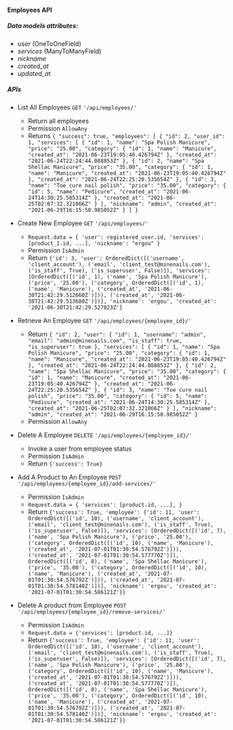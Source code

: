 #### Employees API

##### Data models attributes:
- _user_ (OneToOneField)
- _services_ (ManyToManyField)
- _nickname_
- _created_at_
- _updated_at_

##### APIs
- List All Employees `GET` `'/api/employees/'`
    - Return all employees
    - Permission `AllowAny`
    - Returns ``
    {
    "success": true,
    "employees": [
        {
            "id": 2,
            "user_id": 1,
            "services": [
                {
                    "id": 1,
                    "name": "Spa Polish Manicure",
                    "price": "25.00",
                    "category": {
                        "id": 1,
                        "name": "Manicure",
                        "created_at": "2021-06-23T19:05:40.426794Z"
                    },
                    "created_at": "2021-06-24T22:24:44.088853Z"
                },
                {
                    "id": 2,
                    "name": "Spa Shellac Manicure",
                    "price": "35.00",
                    "category": {
                        "id": 1,
                        "name": "Manicure",
                        "created_at": "2021-06-23T19:05:40.426794Z"
                    },
                    "created_at": "2021-06-24T22:25:20.535654Z"
                },
                {
                    "id": 3,
                    "name": "Toe cure nail polish",
                    "price": "35.00",
                    "category": {
                        "id": 5,
                        "name": "Pedicure",
                        "created_at": "2021-06-24T14:30:25.585314Z"
                    },
                    "created_at": "2021-06-25T02:07:32.321066Z"
                }
            ],
            "nickname": "admin",
            "created_at": "2021-06-29T16:15:50.985052Z"
        }
    ]
}
``
    
    
- Create New Employee `GET` `'/api/employees/'`
    - `Request.data = {
            'user': registered_user.id,
            'services': [product_1.id, ...],
            'nickname': "ergou"
        }`
    - Permission `IsAdmin`
    - Return ``{'id': 3, 'user': OrderedDict([('username', 'client_account'), ('email', 'client_test@minenails.com'), ('is_staff', True), ('is_superuser', False)]), 'services': [OrderedDict([('id', 1), ('name', 'Spa Polish Manicure'), ('price', '25.00'), ('category', OrderedDict([('id', 1), ('name', 'Manicure'), ('created_at', '2021-06-30T21:42:29.512660Z')])), ('created_at', '2021-06-30T21:42:29.513680Z')])], 'nickname': 'ergou', 'created_at': '2021-06-30T21:42:29.527023Z'}
``

- Retrieve An Employee `GET` `'/api/employees/{employee_id}/'`
    - Return ``{
    "id": 2,
    "user": {
        "id": 1,
        "username": "admin",
        "email": "admin@minenails.com",
        "is_staff": true,
        "is_superuser": true
    },
    "services": [
        {
            "id": 1,
            "name": "Spa Polish Manicure",
            "price": "25.00",
            "category": {
                "id": 1,
                "name": "Manicure",
                "created_at": "2021-06-23T19:05:40.426794Z"
            },
            "created_at": "2021-06-24T22:24:44.088853Z"
        },
        {
            "id": 2,
            "name": "Spa Shellac Manicure",
            "price": "35.00",
            "category": {
                "id": 1,
                "name": "Manicure",
                "created_at": "2021-06-23T19:05:40.426794Z"
            },
            "created_at": "2021-06-24T22:25:20.535654Z"
        },
        {
            "id": 3,
            "name": "Toe cure nail polish",
            "price": "35.00",
            "category": {
                "id": 5,
                "name": "Pedicure",
                "created_at": "2021-06-24T14:30:25.585314Z"
            },
            "created_at": "2021-06-25T02:07:32.321066Z"
        }
    ],
    "nickname": "admin",
    "created_at": "2021-06-29T16:15:50.985052Z"
}``
    - Permission `AllowAny`


- Delete A Employee `DELETE` `'/api/employees/{employee_id}/'`
    - Invoke a user from employee status
    - Permission `IsAdmin`
    - Return ``{'success': True}``
    
    
- Add A Product to An Employee `POST` `'/api/employees/{employee_id}/add-services/'`
    - Permission `IsAdmin`
    - `Request.data = {
            'services': [product.id, ...],
        }`
    - Return ``{'success': True, 'employee': {'id': 11, 'user': OrderedDict([('id', 10), ('username', 'client_account'), ('email', 'client_test@minenails.com'), ('is_staff', True), ('is_superuser', False)]), 'services': [OrderedDict([('id', 7), ('name', 'Spa Polish Manicure'), ('price', '25.00'), ('category', OrderedDict([('id', 10), ('name', 'Manicure'), ('created_at', '2021-07-01T01:30:54.576792Z')])), ('created_at', '2021-07-01T01:30:54.577770Z')]), OrderedDict([('id', 8), ('name', 'Spa Shellac Manicure'), ('price', '35.00'), ('category', OrderedDict([('id', 10), ('name', 'Manicure'), ('created_at', '2021-07-01T01:30:54.576792Z')])), ('created_at', '2021-07-01T01:30:54.578140Z')])], 'nickname': 'ergou', 'created_at': '2021-07-01T01:30:54.586121Z'}}
``


- Delete A product from Employee `POST` `'/api/employees/{employee_id}/remove-services/'`
    - Permission `IsAdmin`
    - `Request.data = {'services': [product.id, ...]}`
    - Return ``{'success': True, 'employee': {'id': 11, 'user': OrderedDict([('id', 10), ('username', 'client_account'), ('email', 'client_test@minenails.com'), ('is_staff', True), ('is_superuser', False)]), 'services': [OrderedDict([('id', 7), ('name', 'Spa Polish Manicure'), ('price', '25.00'), ('category', OrderedDict([('id', 10), ('name', 'Manicure'), ('created_at', '2021-07-01T01:30:54.576792Z')])), ('created_at', '2021-07-01T01:30:54.577770Z')]), OrderedDict([('id', 8), ('name', 'Spa Shellac Manicure'), ('price', '35.00'), ('category', OrderedDict([('id', 10), ('name', 'Manicure'), ('created_at', '2021-07-01T01:30:54.576792Z')])), ('created_at', '2021-07-01T01:30:54.578140Z')])], 'nickname': 'ergou', 'created_at': '2021-07-01T01:30:54.586121Z'}}
``

    
